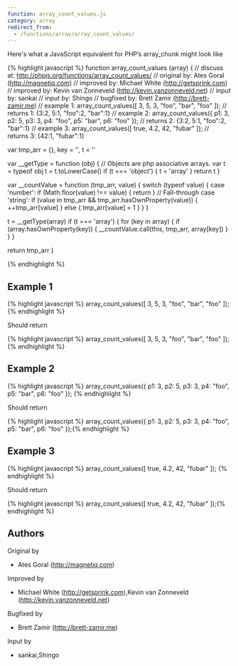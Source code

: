 ```yaml
---
function: array_count_values.js
category: array
redirect_from:
  - /functions/array/array_count_values/
---
```


<!-- WARNING! This file is auto generated by `npm run web:inject`, do not edit by hand -->

Here's what a JavaScript equivalent for PHP’s array_chunk might look like

{% highlight javascript %}
function array_count_values (array) {
  //  discuss at: http://phpjs.org/functions/array_count_values/
  // original by: Ates Goral (http://magnetiq.com)
  // improved by: Michael White (http://getsprink.com)
  // improved by: Kevin van Zonneveld (http://kevin.vanzonneveld.net)
  //    input by: sankai
  //    input by: Shingo
  // bugfixed by: Brett Zamir (http://brett-zamir.me)
  //   example 1: array_count_values([ 3, 5, 3, "foo", "bar", "foo" ]);
  //   returns 1: {3:2, 5:1, "foo":2, "bar":1}
  //   example 2: array_count_values({ p1: 3, p2: 5, p3: 3, p4: "foo", p5: "bar", p6: "foo" });
  //   returns 2: {3:2, 5:1, "foo":2, "bar":1}
  //   example 3: array_count_values([ true, 4.2, 42, "fubar" ]);
  //   returns 3: {42:1, "fubar":1}

  var tmp_arr = {},
    key = '',
    t = ''

  var __getType = function (obj) {
    // Objects are php associative arrays.
    var t = typeof obj
    t = t.toLowerCase()
    if (t === 'object') {
      t = 'array'
    }
    return t
  }

  var __countValue = function (tmp_arr, value) {
    switch (typeof value) {
      case 'number':
        if (Math.floor(value) !== value) {
          return
        }
      // Fall-through
      case 'string':
        if (value in tmp_arr && tmp_arr.hasOwnProperty(value)) {
          ++tmp_arr[value]
        } else {
          tmp_arr[value] = 1
        }
    }
  }

  t = __getType(array)
  if (t === 'array') {
    for (key in array) {
      if (array.hasOwnProperty(key)) {
        __countValue.call(this, tmp_arr, array[key])
      }
    }
  }

  return tmp_arr
}

{% endhighlight %}

## Example 1

{% highlight javascript %}
array_count_values([ 3, 5, 3, "foo", "bar", "foo" ]);
{% endhighlight %}

Should return

{% highlight javascript %}
array_count_values([ 3, 5, 3, "foo", "bar", "foo" ]);{% endhighlight %}

## Example 2

{% highlight javascript %}
array_count_values({ p1: 3, p2: 5, p3: 3, p4: "foo", p5: "bar", p6: "foo" });
{% endhighlight %}

Should return

{% highlight javascript %}
array_count_values({ p1: 3, p2: 5, p3: 3, p4: "foo", p5: "bar", p6: "foo" });{% endhighlight %}

## Example 3

{% highlight javascript %}
array_count_values([ true, 4.2, 42, "fubar" ]);
{% endhighlight %}

Should return

{% highlight javascript %}
array_count_values([ true, 4.2, 42, "fubar" ]);{% endhighlight %}


## Authors


Original by

- Ates Goral (http://magnetiq.com)


Improved by

- Michael White (http://getsprink.com),Kevin van Zonneveld (http://kevin.vanzonneveld.net)


Bugfixed by

- Brett Zamir (http://brett-zamir.me)


Input by

- sankai,Shingo

